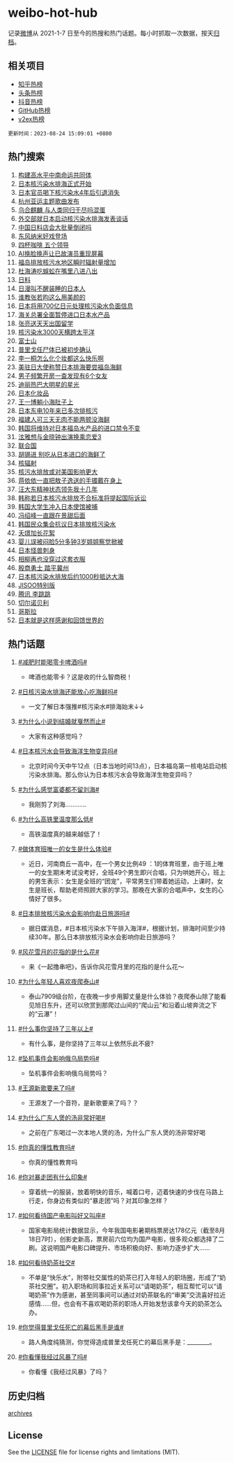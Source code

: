 # weibo-hot-hub

记录[微博](https://www.weibo.com)从 2021-1-7 日至今的热搜和热门话题。每小时抓取一次数据，按天[归档](archives)。

## 相关项目

- [知乎热榜](https://github.com/lonnyzhang423/zhihu-hot-hub)
- [头条热榜](https://github.com/lonnyzhang423/toutiao-hot-hub)
- [抖音热榜](https://github.com/lonnyzhang423/douyin-hot-hub)
- [GitHub热榜](https://github.com/lonnyzhang423/github-hot-hub)
- [v2ex热榜](https://github.com/lonnyzhang423/v2ex-hot-hub)


`更新时间：2023-08-24 15:09:01 +0800`

## 热门搜索

1. [构建高水平中南命运共同体](https://m.weibo.cn/search?containerid=100103type%3D1%26t%3D10%26q%3D%23%E6%9E%84%E5%BB%BA%E9%AB%98%E6%B0%B4%E5%B9%B3%E4%B8%AD%E5%8D%97%E5%91%BD%E8%BF%90%E5%85%B1%E5%90%8C%E4%BD%93%23&stream_entry_id=51&isnewpage=1&extparam=seat%3D1%26stream_entry_id%3D51%26filter_type%3Drealtimehot%26c_type%3D51%26dgr%3D0%26pos%3D0%26cate%3D10103%26display_time%3D1692860939%26pre_seqid%3D169286093955901841704&luicode=10000011&lfid=106003type%253D25%2526t%253D3%2526disable_hot%253D1%2526filter_type%253Drealtimehot)
1. [日本核污染水排海正式开始](https://m.weibo.cn/search?containerid=100103type%3D1%26t%3D10%26q%3D%23%E6%97%A5%E6%9C%AC%E6%A0%B8%E6%B1%A1%E6%9F%93%E6%B0%B4%E6%8E%92%E6%B5%B7%E6%AD%A3%E5%BC%8F%E5%BC%80%E5%A7%8B%23&stream_entry_id=31&isnewpage=1&extparam=seat%3D1%26filter_type%3Drealtimehot%26pos%3D0%26lcate%3D5001%26dgr%3D0%26band_rank%3D1%26c_type%3D31%26cate%3D5001%26q%3D%2523%25E6%2597%25A5%25E6%259C%25AC%25E6%25A0%25B8%25E6%25B1%25A1%25E6%259F%2593%25E6%25B0%25B4%25E6%258E%2592%25E6%25B5%25B7%25E6%25AD%25A3%25E5%25BC%258F%25E5%25BC%2580%25E5%25A7%258B%2523%26realpos%3D1%26stream_entry_id%3D31%26flag%3D4%26display_time%3D1692860939%26pre_seqid%3D169286093955901841704&luicode=10000011&lfid=106003type%253D25%2526t%253D3%2526disable_hot%253D1%2526filter_type%253Drealtimehot)
1. [日本官员喝下核污染水4年后引退消失](https://m.weibo.cn/search?containerid=100103type%3D1%26t%3D10%26q%3D%23%E6%97%A5%E6%9C%AC%E5%AE%98%E5%91%98%E5%96%9D%E4%B8%8B%E6%A0%B8%E6%B1%A1%E6%9F%93%E6%B0%B44%E5%B9%B4%E5%90%8E%E5%BC%95%E9%80%80%E6%B6%88%E5%A4%B1%23&stream_entry_id=31&isnewpage=1&extparam=seat%3D1%26filter_type%3Drealtimehot%26pos%3D1%26lcate%3D5001%26dgr%3D0%26band_rank%3D2%26c_type%3D31%26cate%3D5001%26q%3D%2523%25E6%2597%25A5%25E6%259C%25AC%25E5%25AE%2598%25E5%2591%2598%25E5%2596%259D%25E4%25B8%258B%25E6%25A0%25B8%25E6%25B1%25A1%25E6%259F%2593%25E6%25B0%25B44%25E5%25B9%25B4%25E5%2590%258E%25E5%25BC%2595%25E9%2580%2580%25E6%25B6%2588%25E5%25A4%25B1%2523%26realpos%3D2%26stream_entry_id%3D31%26flag%3D4%26display_time%3D1692860939%26pre_seqid%3D169286093955901841704&luicode=10000011&lfid=106003type%253D25%2526t%253D3%2526disable_hot%253D1%2526filter_type%253Drealtimehot)
1. [杭州亚运主题歌曲发布](https://m.weibo.cn/search?containerid=100103type%3D1%26t%3D10%26q%3D%23%E6%9D%AD%E5%B7%9E%E4%BA%9A%E8%BF%90%E4%B8%BB%E9%A2%98%E6%AD%8C%E6%9B%B2%E5%8F%91%E5%B8%83%23&stream_entry_id=31&isnewpage=1&extparam=seat%3D1%26filter_type%3Drealtimehot%26pos%3D2%26lcate%3D5001%26dgr%3D0%26band_rank%3D3%26c_type%3D31%26cate%3D5001%26q%3D%2523%25E6%259D%25AD%25E5%25B7%259E%25E4%25BA%259A%25E8%25BF%2590%25E4%25B8%25BB%25E9%25A2%2598%25E6%25AD%258C%25E6%259B%25B2%25E5%258F%2591%25E5%25B8%2583%2523%26realpos%3D3%26stream_entry_id%3D31%26flag%3D1%26display_time%3D1692860939%26pre_seqid%3D169286093955901841704&luicode=10000011&lfid=106003type%253D25%2526t%253D3%2526disable_hot%253D1%2526filter_type%253Drealtimehot)
1. [乌合麒麟 与人类同归于尽吗混蛋](https://m.weibo.cn/search?containerid=100103type%3D1%26t%3D10%26q%3D%E4%B9%8C%E5%90%88%E9%BA%92%E9%BA%9F+%E4%B8%8E%E4%BA%BA%E7%B1%BB%E5%90%8C%E5%BD%92%E4%BA%8E%E5%B0%BD%E5%90%97%E6%B7%B7%E8%9B%8B&stream_entry_id=31&isnewpage=1&extparam=seat%3D1%26filter_type%3Drealtimehot%26pos%3D3%26lcate%3D5001%26dgr%3D0%26band_rank%3D4%26c_type%3D31%26cate%3D5001%26q%3D%25E4%25B9%258C%25E5%2590%2588%25E9%25BA%2592%25E9%25BA%259F%2520%25E4%25B8%258E%25E4%25BA%25BA%25E7%25B1%25BB%25E5%2590%258C%25E5%25BD%2592%25E4%25BA%258E%25E5%25B0%25BD%25E5%2590%2597%25E6%25B7%25B7%25E8%259B%258B%26realpos%3D4%26stream_entry_id%3D31%26flag%3D1%26display_time%3D1692860939%26pre_seqid%3D169286093955901841704&luicode=10000011&lfid=106003type%253D25%2526t%253D3%2526disable_hot%253D1%2526filter_type%253Drealtimehot)
1. [外交部就日本启动核污染水排海发表谈话](https://m.weibo.cn/search?containerid=100103type%3D1%26t%3D10%26q%3D%23%E5%A4%96%E4%BA%A4%E9%83%A8%E5%B0%B1%E6%97%A5%E6%9C%AC%E5%90%AF%E5%8A%A8%E6%A0%B8%E6%B1%A1%E6%9F%93%E6%B0%B4%E6%8E%92%E6%B5%B7%E5%8F%91%E8%A1%A8%E8%B0%88%E8%AF%9D%23&stream_entry_id=31&isnewpage=1&extparam=seat%3D1%26filter_type%3Drealtimehot%26pos%3D4%26lcate%3D5001%26dgr%3D0%26band_rank%3D5%26c_type%3D31%26cate%3D5001%26q%3D%2523%25E5%25A4%2596%25E4%25BA%25A4%25E9%2583%25A8%25E5%25B0%25B1%25E6%2597%25A5%25E6%259C%25AC%25E5%2590%25AF%25E5%258A%25A8%25E6%25A0%25B8%25E6%25B1%25A1%25E6%259F%2593%25E6%25B0%25B4%25E6%258E%2592%25E6%25B5%25B7%25E5%258F%2591%25E8%25A1%25A8%25E8%25B0%2588%25E8%25AF%259D%2523%26realpos%3D5%26stream_entry_id%3D31%26flag%3D2%26display_time%3D1692860939%26pre_seqid%3D169286093955901841704&luicode=10000011&lfid=106003type%253D25%2526t%253D3%2526disable_hot%253D1%2526filter_type%253Drealtimehot)
1. [中国日料店会大批量倒闭吗](https://m.weibo.cn/search?containerid=100103type%3D1%26t%3D10%26q%3D%23%E4%B8%AD%E5%9B%BD%E6%97%A5%E6%96%99%E5%BA%97%E4%BC%9A%E5%A4%A7%E6%89%B9%E9%87%8F%E5%80%92%E9%97%AD%E5%90%97%23&stream_entry_id=31&isnewpage=1&extparam=seat%3D1%26filter_type%3Drealtimehot%26pos%3D5%26lcate%3D5001%26dgr%3D0%26band_rank%3D6%26c_type%3D31%26cate%3D5001%26q%3D%2523%25E4%25B8%25AD%25E5%259B%25BD%25E6%2597%25A5%25E6%2596%2599%25E5%25BA%2597%25E4%25BC%259A%25E5%25A4%25A7%25E6%2589%25B9%25E9%2587%258F%25E5%2580%2592%25E9%2597%25AD%25E5%2590%2597%2523%26realpos%3D6%26stream_entry_id%3D31%26flag%3D1%26display_time%3D1692860939%26pre_seqid%3D169286093955901841704&luicode=10000011&lfid=106003type%253D25%2526t%253D3%2526disable_hot%253D1%2526filter_type%253Drealtimehot)
1. [东风纳米好戏登场](https://m.weibo.cn/search?containerid=100103type%3D1%26t%3D10%26q%3D%23%E4%B8%9C%E9%A3%8E%E7%BA%B3%E7%B1%B3%E5%A5%BD%E6%88%8F%E7%99%BB%E5%9C%BA%23&stream_entry_id=31&isnewpage=1&extparam=seat%3D1%26stream_entry_id%3D31%26topic_ad%3D1%26is_ad_pos%3D1%26pos%3D6%26lcate%3D5001%26c_type%3D31%26filter_type%3Drealtimehot%26band_rank%3D7%26q%3D%2523%25E4%25B8%259C%25E9%25A3%258E%25E7%25BA%25B3%25E7%25B1%25B3%25E5%25A5%25BD%25E6%2588%258F%25E7%2599%25BB%25E5%259C%25BA%2523%26dgr%3D0%26adid%3D200248%26cate%3D5001%26display_time%3D1692860939%26pre_seqid%3D169286093955901841704&luicode=10000011&lfid=106003type%253D25%2526t%253D3%2526disable_hot%253D1%2526filter_type%253Drealtimehot)
1. [四杯咖啡 五个领导](https://m.weibo.cn/search?containerid=100103type%3D1%26t%3D10%26q%3D%E5%9B%9B%E6%9D%AF%E5%92%96%E5%95%A1+%E4%BA%94%E4%B8%AA%E9%A2%86%E5%AF%BC&stream_entry_id=31&isnewpage=1&extparam=seat%3D1%26filter_type%3Drealtimehot%26pos%3D7%26lcate%3D5001%26dgr%3D0%26band_rank%3D7%26c_type%3D31%26cate%3D5001%26q%3D%25E5%259B%259B%25E6%259D%25AF%25E5%2592%2596%25E5%2595%25A1%2520%25E4%25BA%2594%25E4%25B8%25AA%25E9%25A2%2586%25E5%25AF%25BC%26realpos%3D7%26stream_entry_id%3D31%26flag%3D1%26display_time%3D1692860939%26pre_seqid%3D169286093955901841704&luicode=10000011&lfid=106003type%253D25%2526t%253D3%2526disable_hot%253D1%2526filter_type%253Drealtimehot)
1. [AI换脸换声让已故演员重现屏幕](https://m.weibo.cn/search?containerid=100103type%3D1%26t%3D10%26q%3D%23AI%E6%8D%A2%E8%84%B8%E6%8D%A2%E5%A3%B0%E8%AE%A9%E5%B7%B2%E6%95%85%E6%BC%94%E5%91%98%E9%87%8D%E7%8E%B0%E5%B1%8F%E5%B9%95%23&stream_entry_id=31&isnewpage=1&extparam=seat%3D1%26filter_type%3Drealtimehot%26pos%3D8%26lcate%3D5001%26dgr%3D0%26band_rank%3D8%26c_type%3D31%26cate%3D5001%26q%3D%2523AI%25E6%258D%25A2%25E8%2584%25B8%25E6%258D%25A2%25E5%25A3%25B0%25E8%25AE%25A9%25E5%25B7%25B2%25E6%2595%2585%25E6%25BC%2594%25E5%2591%2598%25E9%2587%258D%25E7%258E%25B0%25E5%25B1%258F%25E5%25B9%2595%2523%26realpos%3D8%26stream_entry_id%3D31%26flag%3D32768%26display_time%3D1692860939%26pre_seqid%3D169286093955901841704&luicode=10000011&lfid=106003type%253D25%2526t%253D3%2526disable_hot%253D1%2526filter_type%253Drealtimehot)
1. [福岛排放核污水地区瞬时辐射量增加](https://m.weibo.cn/search?containerid=100103type%3D1%26t%3D10%26q%3D%23%E7%A6%8F%E5%B2%9B%E6%8E%92%E6%94%BE%E6%A0%B8%E6%B1%A1%E6%B0%B4%E5%9C%B0%E5%8C%BA%E7%9E%AC%E6%97%B6%E8%BE%90%E5%B0%84%E9%87%8F%E5%A2%9E%E5%8A%A0%23&stream_entry_id=31&isnewpage=1&extparam=seat%3D1%26filter_type%3Drealtimehot%26pos%3D9%26lcate%3D5001%26dgr%3D0%26band_rank%3D9%26c_type%3D31%26cate%3D5001%26q%3D%2523%25E7%25A6%258F%25E5%25B2%259B%25E6%258E%2592%25E6%2594%25BE%25E6%25A0%25B8%25E6%25B1%25A1%25E6%25B0%25B4%25E5%259C%25B0%25E5%258C%25BA%25E7%259E%25AC%25E6%2597%25B6%25E8%25BE%2590%25E5%25B0%2584%25E9%2587%258F%25E5%25A2%259E%25E5%258A%25A0%2523%26realpos%3D9%26stream_entry_id%3D31%26flag%3D1%26display_time%3D1692860939%26pre_seqid%3D169286093955901841704&luicode=10000011&lfid=106003type%253D25%2526t%253D3%2526disable_hot%253D1%2526filter_type%253Drealtimehot)
1. [杜海涛吃蜈蚣在嘴里八进八出](https://m.weibo.cn/search?containerid=100103type%3D1%26t%3D10%26q%3D%23%E6%9D%9C%E6%B5%B7%E6%B6%9B%E5%90%83%E8%9C%88%E8%9A%A3%E5%9C%A8%E5%98%B4%E9%87%8C%E5%85%AB%E8%BF%9B%E5%85%AB%E5%87%BA%23&stream_entry_id=31&isnewpage=1&extparam=seat%3D1%26filter_type%3Drealtimehot%26pos%3D10%26lcate%3D5001%26dgr%3D0%26band_rank%3D10%26c_type%3D31%26cate%3D5001%26q%3D%2523%25E6%259D%259C%25E6%25B5%25B7%25E6%25B6%259B%25E5%2590%2583%25E8%259C%2588%25E8%259A%25A3%25E5%259C%25A8%25E5%2598%25B4%25E9%2587%258C%25E5%2585%25AB%25E8%25BF%259B%25E5%2585%25AB%25E5%2587%25BA%2523%26realpos%3D10%26stream_entry_id%3D31%26flag%3D2%26display_time%3D1692860939%26pre_seqid%3D169286093955901841704&luicode=10000011&lfid=106003type%253D25%2526t%253D3%2526disable_hot%253D1%2526filter_type%253Drealtimehot)
1. [日料](https://m.weibo.cn/search?containerid=100103type%3D1%26t%3D10%26q%3D%E6%97%A5%E6%96%99&stream_entry_id=31&isnewpage=1&extparam=seat%3D1%26filter_type%3Drealtimehot%26pos%3D11%26lcate%3D5001%26dgr%3D0%26band_rank%3D11%26c_type%3D31%26cate%3D5001%26q%3D%25E6%2597%25A5%25E6%2596%2599%26realpos%3D11%26stream_entry_id%3D31%26flag%3D1%26display_time%3D1692860939%26pre_seqid%3D169286093955901841704&luicode=10000011&lfid=106003type%253D25%2526t%253D3%2526disable_hot%253D1%2526filter_type%253Drealtimehot)
1. [日漫叫不醒装睡的日本人](https://m.weibo.cn/search?containerid=100103type%3D1%26t%3D10%26q%3D%23%E6%97%A5%E6%BC%AB%E5%8F%AB%E4%B8%8D%E9%86%92%E8%A3%85%E7%9D%A1%E7%9A%84%E6%97%A5%E6%9C%AC%E4%BA%BA%23&stream_entry_id=31&isnewpage=1&extparam=seat%3D1%26filter_type%3Drealtimehot%26pos%3D12%26lcate%3D5001%26dgr%3D0%26band_rank%3D12%26c_type%3D31%26cate%3D5001%26q%3D%2523%25E6%2597%25A5%25E6%25BC%25AB%25E5%258F%25AB%25E4%25B8%258D%25E9%2586%2592%25E8%25A3%2585%25E7%259D%25A1%25E7%259A%2584%25E6%2597%25A5%25E6%259C%25AC%25E4%25BA%25BA%2523%26realpos%3D12%26stream_entry_id%3D31%26flag%3D1%26display_time%3D1692860939%26pre_seqid%3D169286093955901841704&luicode=10000011&lfid=106003type%253D25%2526t%253D3%2526disable_hot%253D1%2526filter_type%253Drealtimehot)
1. [谁教张若昀这么用美颜的](https://m.weibo.cn/search?containerid=100103type%3D1%26t%3D10%26q%3D%23%E8%B0%81%E6%95%99%E5%BC%A0%E8%8B%A5%E6%98%80%E8%BF%99%E4%B9%88%E7%94%A8%E7%BE%8E%E9%A2%9C%E7%9A%84%23&stream_entry_id=31&isnewpage=1&extparam=seat%3D1%26filter_type%3Drealtimehot%26pos%3D13%26lcate%3D5001%26dgr%3D0%26band_rank%3D13%26c_type%3D31%26cate%3D5001%26q%3D%2523%25E8%25B0%2581%25E6%2595%2599%25E5%25BC%25A0%25E8%258B%25A5%25E6%2598%2580%25E8%25BF%2599%25E4%25B9%2588%25E7%2594%25A8%25E7%25BE%258E%25E9%25A2%259C%25E7%259A%2584%2523%26realpos%3D13%26stream_entry_id%3D31%26flag%3D1%26display_time%3D1692860939%26pre_seqid%3D169286093955901841704&luicode=10000011&lfid=106003type%253D25%2526t%253D3%2526disable_hot%253D1%2526filter_type%253Drealtimehot)
1. [日本将用700亿日元处理核污染水负面信息](https://m.weibo.cn/search?containerid=100103type%3D1%26t%3D10%26q%3D%23%E6%97%A5%E6%9C%AC%E5%B0%86%E7%94%A8700%E4%BA%BF%E6%97%A5%E5%85%83%E5%A4%84%E7%90%86%E6%A0%B8%E6%B1%A1%E6%9F%93%E6%B0%B4%E8%B4%9F%E9%9D%A2%E4%BF%A1%E6%81%AF%23&stream_entry_id=31&isnewpage=1&extparam=seat%3D1%26filter_type%3Drealtimehot%26pos%3D14%26lcate%3D5001%26dgr%3D0%26band_rank%3D14%26c_type%3D31%26cate%3D5001%26q%3D%2523%25E6%2597%25A5%25E6%259C%25AC%25E5%25B0%2586%25E7%2594%25A8700%25E4%25BA%25BF%25E6%2597%25A5%25E5%2585%2583%25E5%25A4%2584%25E7%2590%2586%25E6%25A0%25B8%25E6%25B1%25A1%25E6%259F%2593%25E6%25B0%25B4%25E8%25B4%259F%25E9%259D%25A2%25E4%25BF%25A1%25E6%2581%25AF%2523%26realpos%3D14%26stream_entry_id%3D31%26flag%3D1%26display_time%3D1692860939%26pre_seqid%3D169286093955901841704&luicode=10000011&lfid=106003type%253D25%2526t%253D3%2526disable_hot%253D1%2526filter_type%253Drealtimehot)
1. [海关总署全面暂停进口日本水产品](https://m.weibo.cn/search?containerid=100103type%3D1%26t%3D10%26q%3D%23%E6%B5%B7%E5%85%B3%E6%80%BB%E7%BD%B2%E5%85%A8%E9%9D%A2%E6%9A%82%E5%81%9C%E8%BF%9B%E5%8F%A3%E6%97%A5%E6%9C%AC%E6%B0%B4%E4%BA%A7%E5%93%81%23&stream_entry_id=31&isnewpage=1&extparam=seat%3D1%26filter_type%3Drealtimehot%26pos%3D15%26lcate%3D5001%26dgr%3D0%26band_rank%3D15%26c_type%3D31%26cate%3D5001%26q%3D%2523%25E6%25B5%25B7%25E5%2585%25B3%25E6%2580%25BB%25E7%25BD%25B2%25E5%2585%25A8%25E9%259D%25A2%25E6%259A%2582%25E5%2581%259C%25E8%25BF%259B%25E5%258F%25A3%25E6%2597%25A5%25E6%259C%25AC%25E6%25B0%25B4%25E4%25BA%25A7%25E5%2593%2581%2523%26realpos%3D15%26stream_entry_id%3D31%26flag%3D1%26display_time%3D1692860939%26pre_seqid%3D169286093955901841704&luicode=10000011&lfid=106003type%253D25%2526t%253D3%2526disable_hot%253D1%2526filter_type%253Drealtimehot)
1. [张亮送天天出国留学](https://m.weibo.cn/search?containerid=100103type%3D1%26t%3D10%26q%3D%23%E5%BC%A0%E4%BA%AE%E9%80%81%E5%A4%A9%E5%A4%A9%E5%87%BA%E5%9B%BD%E7%95%99%E5%AD%A6%23&stream_entry_id=31&isnewpage=1&extparam=seat%3D1%26filter_type%3Drealtimehot%26pos%3D16%26lcate%3D5001%26dgr%3D0%26band_rank%3D16%26c_type%3D31%26cate%3D5001%26q%3D%2523%25E5%25BC%25A0%25E4%25BA%25AE%25E9%2580%2581%25E5%25A4%25A9%25E5%25A4%25A9%25E5%2587%25BA%25E5%259B%25BD%25E7%2595%2599%25E5%25AD%25A6%2523%26realpos%3D16%26stream_entry_id%3D31%26flag%3D0%26display_time%3D1692860939%26pre_seqid%3D169286093955901841704&luicode=10000011&lfid=106003type%253D25%2526t%253D3%2526disable_hot%253D1%2526filter_type%253Drealtimehot)
1. [核污染水3000天横跨太平洋](https://m.weibo.cn/search?containerid=100103type%3D1%26t%3D10%26q%3D%23%E6%A0%B8%E6%B1%A1%E6%9F%93%E6%B0%B43000%E5%A4%A9%E6%A8%AA%E8%B7%A8%E5%A4%AA%E5%B9%B3%E6%B4%8B%23&stream_entry_id=31&isnewpage=1&extparam=seat%3D1%26filter_type%3Drealtimehot%26pos%3D17%26lcate%3D5001%26dgr%3D0%26band_rank%3D17%26c_type%3D31%26cate%3D5001%26q%3D%2523%25E6%25A0%25B8%25E6%25B1%25A1%25E6%259F%2593%25E6%25B0%25B43000%25E5%25A4%25A9%25E6%25A8%25AA%25E8%25B7%25A8%25E5%25A4%25AA%25E5%25B9%25B3%25E6%25B4%258B%2523%26realpos%3D17%26stream_entry_id%3D31%26flag%3D1%26display_time%3D1692860939%26pre_seqid%3D169286093955901841704&luicode=10000011&lfid=106003type%253D25%2526t%253D3%2526disable_hot%253D1%2526filter_type%253Drealtimehot)
1. [富士山](https://m.weibo.cn/search?containerid=100103type%3D1%26t%3D10%26q%3D%E5%AF%8C%E5%A3%AB%E5%B1%B1&stream_entry_id=31&isnewpage=1&extparam=seat%3D1%26filter_type%3Drealtimehot%26pos%3D18%26lcate%3D5001%26dgr%3D0%26band_rank%3D18%26c_type%3D31%26cate%3D5001%26q%3D%25E5%25AF%258C%25E5%25A3%25AB%25E5%25B1%25B1%26realpos%3D18%26stream_entry_id%3D31%26flag%3D2%26display_time%3D1692860939%26pre_seqid%3D169286093955901841704&luicode=10000011&lfid=106003type%253D25%2526t%253D3%2526disable_hot%253D1%2526filter_type%253Drealtimehot)
1. [普里戈任尸体已被初步确认](https://m.weibo.cn/search?containerid=100103type%3D1%26t%3D10%26q%3D%23%E6%99%AE%E9%87%8C%E6%88%88%E4%BB%BB%E5%B0%B8%E4%BD%93%E5%B7%B2%E8%A2%AB%E5%88%9D%E6%AD%A5%E7%A1%AE%E8%AE%A4%23&stream_entry_id=31&isnewpage=1&extparam=seat%3D1%26filter_type%3Drealtimehot%26pos%3D19%26lcate%3D5001%26dgr%3D0%26band_rank%3D19%26c_type%3D31%26cate%3D5001%26q%3D%2523%25E6%2599%25AE%25E9%2587%258C%25E6%2588%2588%25E4%25BB%25BB%25E5%25B0%25B8%25E4%25BD%2593%25E5%25B7%25B2%25E8%25A2%25AB%25E5%2588%259D%25E6%25AD%25A5%25E7%25A1%25AE%25E8%25AE%25A4%2523%26realpos%3D19%26stream_entry_id%3D31%26flag%3D0%26display_time%3D1692860939%26pre_seqid%3D169286093955901841704&luicode=10000011&lfid=106003type%253D25%2526t%253D3%2526disable_hot%253D1%2526filter_type%253Drealtimehot)
1. [李一桐怎么化个妆都这么快乐啊](https://m.weibo.cn/search?containerid=100103type%3D1%26t%3D10%26q%3D%23%E6%9D%8E%E4%B8%80%E6%A1%90%E6%80%8E%E4%B9%88%E5%8C%96%E4%B8%AA%E5%A6%86%E9%83%BD%E8%BF%99%E4%B9%88%E5%BF%AB%E4%B9%90%E5%95%8A%23&stream_entry_id=31&isnewpage=1&extparam=seat%3D1%26filter_type%3Drealtimehot%26pos%3D20%26lcate%3D5001%26dgr%3D0%26band_rank%3D20%26c_type%3D31%26cate%3D5001%26q%3D%2523%25E6%259D%258E%25E4%25B8%2580%25E6%25A1%2590%25E6%2580%258E%25E4%25B9%2588%25E5%258C%2596%25E4%25B8%25AA%25E5%25A6%2586%25E9%2583%25BD%25E8%25BF%2599%25E4%25B9%2588%25E5%25BF%25AB%25E4%25B9%2590%25E5%2595%258A%2523%26realpos%3D20%26stream_entry_id%3D31%26flag%3D1%26display_time%3D1692860939%26pre_seqid%3D169286093955901841704&luicode=10000011&lfid=106003type%253D25%2526t%253D3%2526disable_hot%253D1%2526filter_type%253Drealtimehot)
1. [美驻日大使称赞日本排海要尝福岛海鲜](https://m.weibo.cn/search?containerid=100103type%3D1%26t%3D10%26q%3D%23%E7%BE%8E%E9%A9%BB%E6%97%A5%E5%A4%A7%E4%BD%BF%E7%A7%B0%E8%B5%9E%E6%97%A5%E6%9C%AC%E6%8E%92%E6%B5%B7%E8%A6%81%E5%B0%9D%E7%A6%8F%E5%B2%9B%E6%B5%B7%E9%B2%9C%23&stream_entry_id=31&isnewpage=1&extparam=seat%3D1%26filter_type%3Drealtimehot%26pos%3D21%26lcate%3D5001%26dgr%3D0%26band_rank%3D21%26c_type%3D31%26cate%3D5001%26q%3D%2523%25E7%25BE%258E%25E9%25A9%25BB%25E6%2597%25A5%25E5%25A4%25A7%25E4%25BD%25BF%25E7%25A7%25B0%25E8%25B5%259E%25E6%2597%25A5%25E6%259C%25AC%25E6%258E%2592%25E6%25B5%25B7%25E8%25A6%2581%25E5%25B0%259D%25E7%25A6%258F%25E5%25B2%259B%25E6%25B5%25B7%25E9%25B2%259C%2523%26realpos%3D21%26stream_entry_id%3D31%26flag%3D2%26display_time%3D1692860939%26pre_seqid%3D169286093955901841704&luicode=10000011&lfid=106003type%253D25%2526t%253D3%2526disable_hot%253D1%2526filter_type%253Drealtimehot)
1. [男子频繁开房一查发现有6个女友](https://m.weibo.cn/search?containerid=100103type%3D1%26t%3D10%26q%3D%23%E7%94%B7%E5%AD%90%E9%A2%91%E7%B9%81%E5%BC%80%E6%88%BF%E4%B8%80%E6%9F%A5%E5%8F%91%E7%8E%B0%E6%9C%896%E4%B8%AA%E5%A5%B3%E5%8F%8B%23&stream_entry_id=31&isnewpage=1&extparam=seat%3D1%26filter_type%3Drealtimehot%26pos%3D22%26lcate%3D5001%26dgr%3D0%26band_rank%3D22%26c_type%3D31%26cate%3D5001%26q%3D%2523%25E7%2594%25B7%25E5%25AD%2590%25E9%25A2%2591%25E7%25B9%2581%25E5%25BC%2580%25E6%2588%25BF%25E4%25B8%2580%25E6%259F%25A5%25E5%258F%2591%25E7%258E%25B0%25E6%259C%25896%25E4%25B8%25AA%25E5%25A5%25B3%25E5%258F%258B%2523%26realpos%3D22%26stream_entry_id%3D31%26flag%3D0%26display_time%3D1692860939%26pre_seqid%3D169286093955901841704&luicode=10000011&lfid=106003type%253D25%2526t%253D3%2526disable_hot%253D1%2526filter_type%253Drealtimehot)
1. [迪丽热巴大明星的星光](https://m.weibo.cn/search?containerid=100103type%3D1%26t%3D10%26q%3D%23%E8%BF%AA%E4%B8%BD%E7%83%AD%E5%B7%B4%E5%A4%A7%E6%98%8E%E6%98%9F%E7%9A%84%E6%98%9F%E5%85%89%23&stream_entry_id=31&isnewpage=1&extparam=seat%3D1%26filter_type%3Drealtimehot%26pos%3D23%26lcate%3D5001%26dgr%3D0%26band_rank%3D23%26c_type%3D31%26cate%3D5001%26q%3D%2523%25E8%25BF%25AA%25E4%25B8%25BD%25E7%2583%25AD%25E5%25B7%25B4%25E5%25A4%25A7%25E6%2598%258E%25E6%2598%259F%25E7%259A%2584%25E6%2598%259F%25E5%2585%2589%2523%26realpos%3D23%26stream_entry_id%3D31%26flag%3D1%26display_time%3D1692860939%26pre_seqid%3D169286093955901841704&luicode=10000011&lfid=106003type%253D25%2526t%253D3%2526disable_hot%253D1%2526filter_type%253Drealtimehot)
1. [日本化妆品](https://m.weibo.cn/search?containerid=100103type%3D1%26t%3D10%26q%3D%E6%97%A5%E6%9C%AC%E5%8C%96%E5%A6%86%E5%93%81&stream_entry_id=31&isnewpage=1&extparam=seat%3D1%26filter_type%3Drealtimehot%26pos%3D24%26lcate%3D5001%26dgr%3D0%26band_rank%3D24%26c_type%3D31%26cate%3D5001%26q%3D%25E6%2597%25A5%25E6%259C%25AC%25E5%258C%2596%25E5%25A6%2586%25E5%2593%2581%26realpos%3D24%26stream_entry_id%3D31%26flag%3D1%26display_time%3D1692860939%26pre_seqid%3D169286093955901841704&luicode=10000011&lfid=106003type%253D25%2526t%253D3%2526disable_hot%253D1%2526filter_type%253Drealtimehot)
1. [王一博躺小海肚子上](https://m.weibo.cn/search?containerid=100103type%3D1%26t%3D10%26q%3D%23%E7%8E%8B%E4%B8%80%E5%8D%9A%E8%BA%BA%E5%B0%8F%E6%B5%B7%E8%82%9A%E5%AD%90%E4%B8%8A%23&stream_entry_id=31&isnewpage=1&extparam=seat%3D1%26filter_type%3Drealtimehot%26pos%3D25%26lcate%3D5001%26dgr%3D0%26band_rank%3D25%26c_type%3D31%26cate%3D5001%26q%3D%2523%25E7%258E%258B%25E4%25B8%2580%25E5%258D%259A%25E8%25BA%25BA%25E5%25B0%258F%25E6%25B5%25B7%25E8%2582%259A%25E5%25AD%2590%25E4%25B8%258A%2523%26realpos%3D25%26stream_entry_id%3D31%26flag%3D1%26display_time%3D1692860939%26pre_seqid%3D169286093955901841704&luicode=10000011&lfid=106003type%253D25%2526t%253D3%2526disable_hot%253D1%2526filter_type%253Drealtimehot)
1. [日本东电10年来已多次排核污](https://m.weibo.cn/search?containerid=100103type%3D1%26t%3D10%26q%3D%23%E6%97%A5%E6%9C%AC%E4%B8%9C%E7%94%B510%E5%B9%B4%E6%9D%A5%E5%B7%B2%E5%A4%9A%E6%AC%A1%E6%8E%92%E6%A0%B8%E6%B1%A1%23&stream_entry_id=31&isnewpage=1&extparam=seat%3D1%26filter_type%3Drealtimehot%26pos%3D26%26lcate%3D5001%26dgr%3D0%26band_rank%3D26%26c_type%3D31%26cate%3D5001%26q%3D%2523%25E6%2597%25A5%25E6%259C%25AC%25E4%25B8%259C%25E7%2594%25B510%25E5%25B9%25B4%25E6%259D%25A5%25E5%25B7%25B2%25E5%25A4%259A%25E6%25AC%25A1%25E6%258E%2592%25E6%25A0%25B8%25E6%25B1%25A1%2523%26realpos%3D26%26stream_entry_id%3D31%26flag%3D0%26display_time%3D1692860939%26pre_seqid%3D169286093955901841704&luicode=10000011&lfid=106003type%253D25%2526t%253D3%2526disable_hot%253D1%2526filter_type%253Drealtimehot)
1. [福建人可三天无肉不能两顿没海鲜](https://m.weibo.cn/search?containerid=100103type%3D1%26t%3D10%26q%3D%23%E7%A6%8F%E5%BB%BA%E4%BA%BA%E5%8F%AF%E4%B8%89%E5%A4%A9%E6%97%A0%E8%82%89%E4%B8%8D%E8%83%BD%E4%B8%A4%E9%A1%BF%E6%B2%A1%E6%B5%B7%E9%B2%9C%23&stream_entry_id=31&isnewpage=1&extparam=seat%3D1%26filter_type%3Drealtimehot%26pos%3D27%26lcate%3D5001%26dgr%3D0%26band_rank%3D27%26c_type%3D31%26cate%3D5001%26q%3D%2523%25E7%25A6%258F%25E5%25BB%25BA%25E4%25BA%25BA%25E5%258F%25AF%25E4%25B8%2589%25E5%25A4%25A9%25E6%2597%25A0%25E8%2582%2589%25E4%25B8%258D%25E8%2583%25BD%25E4%25B8%25A4%25E9%25A1%25BF%25E6%25B2%25A1%25E6%25B5%25B7%25E9%25B2%259C%2523%26realpos%3D27%26stream_entry_id%3D31%26flag%3D1%26display_time%3D1692860939%26pre_seqid%3D169286093955901841704&luicode=10000011&lfid=106003type%253D25%2526t%253D3%2526disable_hot%253D1%2526filter_type%253Drealtimehot)
1. [韩国将维持对日本福岛水产品的进口禁令不变](https://m.weibo.cn/search?containerid=100103type%3D1%26t%3D10%26q%3D%23%E9%9F%A9%E5%9B%BD%E5%B0%86%E7%BB%B4%E6%8C%81%E5%AF%B9%E6%97%A5%E6%9C%AC%E7%A6%8F%E5%B2%9B%E6%B0%B4%E4%BA%A7%E5%93%81%E7%9A%84%E8%BF%9B%E5%8F%A3%E7%A6%81%E4%BB%A4%E4%B8%8D%E5%8F%98%23&stream_entry_id=31&isnewpage=1&extparam=seat%3D1%26filter_type%3Drealtimehot%26pos%3D28%26lcate%3D5001%26dgr%3D0%26band_rank%3D28%26c_type%3D31%26cate%3D5001%26q%3D%2523%25E9%259F%25A9%25E5%259B%25BD%25E5%25B0%2586%25E7%25BB%25B4%25E6%258C%2581%25E5%25AF%25B9%25E6%2597%25A5%25E6%259C%25AC%25E7%25A6%258F%25E5%25B2%259B%25E6%25B0%25B4%25E4%25BA%25A7%25E5%2593%2581%25E7%259A%2584%25E8%25BF%259B%25E5%258F%25A3%25E7%25A6%2581%25E4%25BB%25A4%25E4%25B8%258D%25E5%258F%2598%2523%26realpos%3D28%26stream_entry_id%3D31%26flag%3D1%26display_time%3D1692860939%26pre_seqid%3D169286093955901841704&luicode=10000011&lfid=106003type%253D25%2526t%253D3%2526disable_hot%253D1%2526filter_type%253Drealtimehot)
1. [泫雅想与金晓钟出演换乘恋爱3](https://m.weibo.cn/search?containerid=100103type%3D1%26t%3D10%26q%3D%23%E6%B3%AB%E9%9B%85%E6%83%B3%E4%B8%8E%E9%87%91%E6%99%93%E9%92%9F%E5%87%BA%E6%BC%94%E6%8D%A2%E4%B9%98%E6%81%8B%E7%88%B13%23&stream_entry_id=31&isnewpage=1&extparam=seat%3D1%26filter_type%3Drealtimehot%26pos%3D29%26lcate%3D5001%26dgr%3D0%26band_rank%3D29%26c_type%3D31%26cate%3D5001%26q%3D%2523%25E6%25B3%25AB%25E9%259B%2585%25E6%2583%25B3%25E4%25B8%258E%25E9%2587%2591%25E6%2599%2593%25E9%2592%259F%25E5%2587%25BA%25E6%25BC%2594%25E6%258D%25A2%25E4%25B9%2598%25E6%2581%258B%25E7%2588%25B13%2523%26realpos%3D29%26stream_entry_id%3D31%26flag%3D0%26display_time%3D1692860939%26pre_seqid%3D169286093955901841704&luicode=10000011&lfid=106003type%253D25%2526t%253D3%2526disable_hot%253D1%2526filter_type%253Drealtimehot)
1. [联合国](https://m.weibo.cn/search?containerid=100103type%3D1%26t%3D10%26q%3D%23%E8%81%94%E5%90%88%E5%9B%BD%23&stream_entry_id=31&isnewpage=1&extparam=seat%3D1%26filter_type%3Drealtimehot%26pos%3D30%26lcate%3D5001%26dgr%3D0%26band_rank%3D30%26c_type%3D31%26cate%3D5001%26q%3D%2523%25E8%2581%2594%25E5%2590%2588%25E5%259B%25BD%2523%26realpos%3D30%26stream_entry_id%3D31%26flag%3D1%26display_time%3D1692860939%26pre_seqid%3D169286093955901841704&luicode=10000011&lfid=106003type%253D25%2526t%253D3%2526disable_hot%253D1%2526filter_type%253Drealtimehot)
1. [胡锡进 别吃从日本进口的海鲜了](https://m.weibo.cn/search?containerid=100103type%3D1%26t%3D10%26q%3D%E8%83%A1%E9%94%A1%E8%BF%9B+%E5%88%AB%E5%90%83%E4%BB%8E%E6%97%A5%E6%9C%AC%E8%BF%9B%E5%8F%A3%E7%9A%84%E6%B5%B7%E9%B2%9C%E4%BA%86&stream_entry_id=31&isnewpage=1&extparam=seat%3D1%26filter_type%3Drealtimehot%26pos%3D31%26lcate%3D5001%26dgr%3D0%26band_rank%3D31%26c_type%3D31%26cate%3D5001%26q%3D%25E8%2583%25A1%25E9%2594%25A1%25E8%25BF%259B%2520%25E5%2588%25AB%25E5%2590%2583%25E4%25BB%258E%25E6%2597%25A5%25E6%259C%25AC%25E8%25BF%259B%25E5%258F%25A3%25E7%259A%2584%25E6%25B5%25B7%25E9%25B2%259C%25E4%25BA%2586%26realpos%3D31%26stream_entry_id%3D31%26flag%3D1%26display_time%3D1692860939%26pre_seqid%3D169286093955901841704&luicode=10000011&lfid=106003type%253D25%2526t%253D3%2526disable_hot%253D1%2526filter_type%253Drealtimehot)
1. [核辐射](https://m.weibo.cn/search?containerid=100103type%3D1%26t%3D10%26q%3D%E6%A0%B8%E8%BE%90%E5%B0%84&stream_entry_id=31&isnewpage=1&extparam=seat%3D1%26filter_type%3Drealtimehot%26pos%3D32%26lcate%3D5001%26dgr%3D0%26band_rank%3D32%26c_type%3D31%26cate%3D5001%26q%3D%25E6%25A0%25B8%25E8%25BE%2590%25E5%25B0%2584%26realpos%3D32%26stream_entry_id%3D31%26flag%3D1%26display_time%3D1692860939%26pre_seqid%3D169286093955901841704&luicode=10000011&lfid=106003type%253D25%2526t%253D3%2526disable_hot%253D1%2526filter_type%253Drealtimehot)
1. [核污水排放或对美国影响更大](https://m.weibo.cn/search?containerid=100103type%3D1%26t%3D10%26q%3D%23%E6%A0%B8%E6%B1%A1%E6%B0%B4%E6%8E%92%E6%94%BE%E6%88%96%E5%AF%B9%E7%BE%8E%E5%9B%BD%E5%BD%B1%E5%93%8D%E6%9B%B4%E5%A4%A7%23&stream_entry_id=31&isnewpage=1&extparam=seat%3D1%26filter_type%3Drealtimehot%26pos%3D33%26lcate%3D5001%26dgr%3D0%26band_rank%3D33%26c_type%3D31%26cate%3D5001%26q%3D%2523%25E6%25A0%25B8%25E6%25B1%25A1%25E6%25B0%25B4%25E6%258E%2592%25E6%2594%25BE%25E6%2588%2596%25E5%25AF%25B9%25E7%25BE%258E%25E5%259B%25BD%25E5%25BD%25B1%25E5%2593%258D%25E6%259B%25B4%25E5%25A4%25A7%2523%26realpos%3D33%26stream_entry_id%3D31%26flag%3D0%26display_time%3D1692860939%26pre_seqid%3D169286093955901841704&luicode=10000011&lfid=106003type%253D25%2526t%253D3%2526disable_hot%253D1%2526filter_type%253Drealtimehot)
1. [蒋依依一直把敖子逸送的手镯戴在身上](https://m.weibo.cn/search?containerid=100103type%3D1%26t%3D10%26q%3D%23%E8%92%8B%E4%BE%9D%E4%BE%9D%E4%B8%80%E7%9B%B4%E6%8A%8A%E6%95%96%E5%AD%90%E9%80%B8%E9%80%81%E7%9A%84%E6%89%8B%E9%95%AF%E6%88%B4%E5%9C%A8%E8%BA%AB%E4%B8%8A%23&stream_entry_id=31&isnewpage=1&extparam=seat%3D1%26filter_type%3Drealtimehot%26pos%3D34%26lcate%3D5001%26dgr%3D0%26band_rank%3D34%26c_type%3D31%26cate%3D5001%26q%3D%2523%25E8%2592%258B%25E4%25BE%259D%25E4%25BE%259D%25E4%25B8%2580%25E7%259B%25B4%25E6%258A%258A%25E6%2595%2596%25E5%25AD%2590%25E9%2580%25B8%25E9%2580%2581%25E7%259A%2584%25E6%2589%258B%25E9%2595%25AF%25E6%2588%25B4%25E5%259C%25A8%25E8%25BA%25AB%25E4%25B8%258A%2523%26realpos%3D34%26stream_entry_id%3D31%26flag%3D1%26display_time%3D1692860939%26pre_seqid%3D169286093955901841704&luicode=10000011&lfid=106003type%253D25%2526t%253D3%2526disable_hot%253D1%2526filter_type%253Drealtimehot)
1. [汪大东精神状态领先我十几年](https://m.weibo.cn/search?containerid=100103type%3D1%26t%3D10%26q%3D%23%E6%B1%AA%E5%A4%A7%E4%B8%9C%E7%B2%BE%E7%A5%9E%E7%8A%B6%E6%80%81%E9%A2%86%E5%85%88%E6%88%91%E5%8D%81%E5%87%A0%E5%B9%B4%23&stream_entry_id=31&isnewpage=1&extparam=seat%3D1%26filter_type%3Drealtimehot%26pos%3D35%26lcate%3D5001%26dgr%3D0%26band_rank%3D35%26c_type%3D31%26cate%3D5001%26q%3D%2523%25E6%25B1%25AA%25E5%25A4%25A7%25E4%25B8%259C%25E7%25B2%25BE%25E7%25A5%259E%25E7%258A%25B6%25E6%2580%2581%25E9%25A2%2586%25E5%2585%2588%25E6%2588%2591%25E5%258D%2581%25E5%2587%25A0%25E5%25B9%25B4%2523%26realpos%3D35%26stream_entry_id%3D31%26flag%3D0%26display_time%3D1692860939%26pre_seqid%3D169286093955901841704&luicode=10000011&lfid=106003type%253D25%2526t%253D3%2526disable_hot%253D1%2526filter_type%253Drealtimehot)
1. [韩称若日本核污水排放不合标准将提起国际诉讼](https://m.weibo.cn/search?containerid=100103type%3D1%26t%3D10%26q%3D%23%E9%9F%A9%E7%A7%B0%E8%8B%A5%E6%97%A5%E6%9C%AC%E6%A0%B8%E6%B1%A1%E6%B0%B4%E6%8E%92%E6%94%BE%E4%B8%8D%E5%90%88%E6%A0%87%E5%87%86%E5%B0%86%E6%8F%90%E8%B5%B7%E5%9B%BD%E9%99%85%E8%AF%89%E8%AE%BC%23&stream_entry_id=31&isnewpage=1&extparam=seat%3D1%26filter_type%3Drealtimehot%26pos%3D36%26lcate%3D5001%26dgr%3D0%26band_rank%3D36%26c_type%3D31%26cate%3D5001%26q%3D%2523%25E9%259F%25A9%25E7%25A7%25B0%25E8%258B%25A5%25E6%2597%25A5%25E6%259C%25AC%25E6%25A0%25B8%25E6%25B1%25A1%25E6%25B0%25B4%25E6%258E%2592%25E6%2594%25BE%25E4%25B8%258D%25E5%2590%2588%25E6%25A0%2587%25E5%2587%2586%25E5%25B0%2586%25E6%258F%2590%25E8%25B5%25B7%25E5%259B%25BD%25E9%2599%2585%25E8%25AF%2589%25E8%25AE%25BC%2523%26realpos%3D36%26stream_entry_id%3D31%26flag%3D0%26display_time%3D1692860939%26pre_seqid%3D169286093955901841704&luicode=10000011&lfid=106003type%253D25%2526t%253D3%2526disable_hot%253D1%2526filter_type%253Drealtimehot)
1. [韩国大学生冲入日本使馆被捕](https://m.weibo.cn/search?containerid=100103type%3D1%26t%3D10%26q%3D%23%E9%9F%A9%E5%9B%BD%E5%A4%A7%E5%AD%A6%E7%94%9F%E5%86%B2%E5%85%A5%E6%97%A5%E6%9C%AC%E4%BD%BF%E9%A6%86%E8%A2%AB%E6%8D%95%23&stream_entry_id=31&isnewpage=1&extparam=seat%3D1%26filter_type%3Drealtimehot%26pos%3D37%26lcate%3D5001%26dgr%3D0%26band_rank%3D37%26c_type%3D31%26cate%3D5001%26q%3D%2523%25E9%259F%25A9%25E5%259B%25BD%25E5%25A4%25A7%25E5%25AD%25A6%25E7%2594%259F%25E5%2586%25B2%25E5%2585%25A5%25E6%2597%25A5%25E6%259C%25AC%25E4%25BD%25BF%25E9%25A6%2586%25E8%25A2%25AB%25E6%258D%2595%2523%26realpos%3D37%26stream_entry_id%3D31%26flag%3D1%26display_time%3D1692860939%26pre_seqid%3D169286093955901841704&luicode=10000011&lfid=106003type%253D25%2526t%253D3%2526disable_hot%253D1%2526filter_type%253Drealtimehot)
1. [冯绍峰一直跟在景甜后面](https://m.weibo.cn/search?containerid=100103type%3D1%26t%3D10%26q%3D%23%E5%86%AF%E7%BB%8D%E5%B3%B0%E4%B8%80%E7%9B%B4%E8%B7%9F%E5%9C%A8%E6%99%AF%E7%94%9C%E5%90%8E%E9%9D%A2%23&stream_entry_id=31&isnewpage=1&extparam=seat%3D1%26filter_type%3Drealtimehot%26pos%3D38%26lcate%3D5001%26dgr%3D0%26band_rank%3D38%26c_type%3D31%26cate%3D5001%26q%3D%2523%25E5%2586%25AF%25E7%25BB%258D%25E5%25B3%25B0%25E4%25B8%2580%25E7%259B%25B4%25E8%25B7%259F%25E5%259C%25A8%25E6%2599%25AF%25E7%2594%259C%25E5%2590%258E%25E9%259D%25A2%2523%26realpos%3D38%26stream_entry_id%3D31%26flag%3D0%26display_time%3D1692860939%26pre_seqid%3D169286093955901841704&luicode=10000011&lfid=106003type%253D25%2526t%253D3%2526disable_hot%253D1%2526filter_type%253Drealtimehot)
1. [韩国民众集会抗议日本排放核污染水](https://m.weibo.cn/search?containerid=100103type%3D1%26t%3D10%26q%3D%23%E9%9F%A9%E5%9B%BD%E6%B0%91%E4%BC%97%E9%9B%86%E4%BC%9A%E6%8A%97%E8%AE%AE%E6%97%A5%E6%9C%AC%E6%8E%92%E6%94%BE%E6%A0%B8%E6%B1%A1%E6%9F%93%E6%B0%B4%23&stream_entry_id=31&isnewpage=1&extparam=seat%3D1%26filter_type%3Drealtimehot%26pos%3D39%26lcate%3D5001%26dgr%3D0%26band_rank%3D39%26c_type%3D31%26cate%3D5001%26q%3D%2523%25E9%259F%25A9%25E5%259B%25BD%25E6%25B0%2591%25E4%25BC%2597%25E9%259B%2586%25E4%25BC%259A%25E6%258A%2597%25E8%25AE%25AE%25E6%2597%25A5%25E6%259C%25AC%25E6%258E%2592%25E6%2594%25BE%25E6%25A0%25B8%25E6%25B1%25A1%25E6%259F%2593%25E6%25B0%25B4%2523%26realpos%3D39%26stream_entry_id%3D31%26flag%3D1%26display_time%3D1692860939%26pre_seqid%3D169286093955901841704&luicode=10000011&lfid=106003type%253D25%2526t%253D3%2526disable_hot%253D1%2526filter_type%253Drealtimehot)
1. [夭璟加长花絮](https://m.weibo.cn/search?containerid=100103type%3D1%26t%3D10%26q%3D%23%E5%A4%AD%E7%92%9F%E5%8A%A0%E9%95%BF%E8%8A%B1%E7%B5%AE%23&stream_entry_id=31&isnewpage=1&extparam=seat%3D1%26filter_type%3Drealtimehot%26pos%3D40%26lcate%3D5001%26dgr%3D0%26band_rank%3D40%26c_type%3D31%26cate%3D5001%26q%3D%2523%25E5%25A4%25AD%25E7%2592%259F%25E5%258A%25A0%25E9%2595%25BF%25E8%258A%25B1%25E7%25B5%25AE%2523%26realpos%3D40%26stream_entry_id%3D31%26flag%3D1%26display_time%3D1692860939%26pre_seqid%3D169286093955901841704&luicode=10000011&lfid=106003type%253D25%2526t%253D3%2526disable_hot%253D1%2526filter_type%253Drealtimehot)
1. [婴儿误被闷脸5分多钟3岁姐姐察觉掀被](https://m.weibo.cn/search?containerid=100103type%3D1%26t%3D10%26q%3D%23%E5%A9%B4%E5%84%BF%E8%AF%AF%E8%A2%AB%E9%97%B7%E8%84%B85%E5%88%86%E5%A4%9A%E9%92%9F3%E5%B2%81%E5%A7%90%E5%A7%90%E5%AF%9F%E8%A7%89%E6%8E%80%E8%A2%AB%23&stream_entry_id=31&isnewpage=1&extparam=seat%3D1%26filter_type%3Drealtimehot%26pos%3D41%26lcate%3D5001%26dgr%3D0%26band_rank%3D41%26c_type%3D31%26cate%3D5001%26q%3D%2523%25E5%25A9%25B4%25E5%2584%25BF%25E8%25AF%25AF%25E8%25A2%25AB%25E9%2597%25B7%25E8%2584%25B85%25E5%2588%2586%25E5%25A4%259A%25E9%2592%259F3%25E5%25B2%2581%25E5%25A7%2590%25E5%25A7%2590%25E5%25AF%259F%25E8%25A7%2589%25E6%258E%2580%25E8%25A2%25AB%2523%26realpos%3D41%26stream_entry_id%3D31%26flag%3D0%26display_time%3D1692860939%26pre_seqid%3D169286093955901841704&luicode=10000011&lfid=106003type%253D25%2526t%253D3%2526disable_hot%253D1%2526filter_type%253Drealtimehot)
1. [日本怪兽刺身](https://m.weibo.cn/search?containerid=100103type%3D1%26t%3D10%26q%3D%23%E6%97%A5%E6%9C%AC%E6%80%AA%E5%85%BD%E5%88%BA%E8%BA%AB%23&stream_entry_id=31&isnewpage=1&extparam=seat%3D1%26filter_type%3Drealtimehot%26pos%3D42%26lcate%3D5001%26dgr%3D0%26band_rank%3D42%26c_type%3D31%26cate%3D5001%26q%3D%2523%25E6%2597%25A5%25E6%259C%25AC%25E6%2580%25AA%25E5%2585%25BD%25E5%2588%25BA%25E8%25BA%25AB%2523%26realpos%3D42%26stream_entry_id%3D31%26flag%3D1%26display_time%3D1692860939%26pre_seqid%3D169286093955901841704&luicode=10000011&lfid=106003type%253D25%2526t%253D3%2526disable_hot%253D1%2526filter_type%253Drealtimehot)
1. [相柳再也没穿过这套衣服](https://m.weibo.cn/search?containerid=100103type%3D1%26t%3D10%26q%3D%23%E7%9B%B8%E6%9F%B3%E5%86%8D%E4%B9%9F%E6%B2%A1%E7%A9%BF%E8%BF%87%E8%BF%99%E5%A5%97%E8%A1%A3%E6%9C%8D%23&stream_entry_id=31&isnewpage=1&extparam=seat%3D1%26filter_type%3Drealtimehot%26pos%3D43%26lcate%3D5001%26dgr%3D0%26band_rank%3D43%26c_type%3D31%26cate%3D5001%26q%3D%2523%25E7%259B%25B8%25E6%259F%25B3%25E5%2586%258D%25E4%25B9%259F%25E6%25B2%25A1%25E7%25A9%25BF%25E8%25BF%2587%25E8%25BF%2599%25E5%25A5%2597%25E8%25A1%25A3%25E6%259C%258D%2523%26realpos%3D43%26stream_entry_id%3D31%26flag%3D1%26display_time%3D1692860939%26pre_seqid%3D169286093955901841704&luicode=10000011&lfid=106003type%253D25%2526t%253D3%2526disable_hot%253D1%2526filter_type%253Drealtimehot)
1. [殷商勇士 踏平冀州](https://m.weibo.cn/search?containerid=100103type%3D1%26t%3D10%26q%3D%E6%AE%B7%E5%95%86%E5%8B%87%E5%A3%AB+%E8%B8%8F%E5%B9%B3%E5%86%80%E5%B7%9E&stream_entry_id=31&isnewpage=1&extparam=seat%3D1%26filter_type%3Drealtimehot%26pos%3D44%26lcate%3D5001%26dgr%3D0%26band_rank%3D44%26c_type%3D31%26cate%3D5001%26q%3D%25E6%25AE%25B7%25E5%2595%2586%25E5%258B%2587%25E5%25A3%25AB%2520%25E8%25B8%258F%25E5%25B9%25B3%25E5%2586%2580%25E5%25B7%259E%26realpos%3D44%26stream_entry_id%3D31%26flag%3D0%26display_time%3D1692860939%26pre_seqid%3D169286093955901841704&luicode=10000011&lfid=106003type%253D25%2526t%253D3%2526disable_hot%253D1%2526filter_type%253Drealtimehot)
1. [日本核污染水排放后约1000秒抵达大海](https://m.weibo.cn/search?containerid=100103type%3D1%26t%3D10%26q%3D%23%E6%97%A5%E6%9C%AC%E6%A0%B8%E6%B1%A1%E6%9F%93%E6%B0%B4%E6%8E%92%E6%94%BE%E5%90%8E%E7%BA%A61000%E7%A7%92%E6%8A%B5%E8%BE%BE%E5%A4%A7%E6%B5%B7%23&stream_entry_id=31&isnewpage=1&extparam=seat%3D1%26filter_type%3Drealtimehot%26pos%3D45%26lcate%3D5001%26dgr%3D0%26band_rank%3D45%26c_type%3D31%26cate%3D5001%26q%3D%2523%25E6%2597%25A5%25E6%259C%25AC%25E6%25A0%25B8%25E6%25B1%25A1%25E6%259F%2593%25E6%25B0%25B4%25E6%258E%2592%25E6%2594%25BE%25E5%2590%258E%25E7%25BA%25A61000%25E7%25A7%2592%25E6%258A%25B5%25E8%25BE%25BE%25E5%25A4%25A7%25E6%25B5%25B7%2523%26realpos%3D45%26stream_entry_id%3D31%26flag%3D0%26display_time%3D1692860939%26pre_seqid%3D169286093955901841704&luicode=10000011&lfid=106003type%253D25%2526t%253D3%2526disable_hot%253D1%2526filter_type%253Drealtimehot)
1. [JISOO特别版](https://m.weibo.cn/search?containerid=100103type%3D1%26t%3D10%26q%3DJISOO%E7%89%B9%E5%88%AB%E7%89%88&stream_entry_id=31&isnewpage=1&extparam=seat%3D1%26filter_type%3Drealtimehot%26pos%3D46%26lcate%3D5001%26dgr%3D0%26band_rank%3D46%26c_type%3D31%26cate%3D5001%26q%3DJISOO%25E7%2589%25B9%25E5%2588%25AB%25E7%2589%2588%26realpos%3D46%26stream_entry_id%3D31%26flag%3D1%26display_time%3D1692860939%26pre_seqid%3D169286093955901841704&luicode=10000011&lfid=106003type%253D25%2526t%253D3%2526disable_hot%253D1%2526filter_type%253Drealtimehot)
1. [腾讯 李跳跳](https://m.weibo.cn/search?containerid=100103type%3D1%26t%3D10%26q%3D%E8%85%BE%E8%AE%AF+%E6%9D%8E%E8%B7%B3%E8%B7%B3&stream_entry_id=31&isnewpage=1&extparam=seat%3D1%26filter_type%3Drealtimehot%26pos%3D47%26lcate%3D5001%26dgr%3D0%26band_rank%3D47%26c_type%3D31%26cate%3D5001%26q%3D%25E8%2585%25BE%25E8%25AE%25AF%2520%25E6%259D%258E%25E8%25B7%25B3%25E8%25B7%25B3%26realpos%3D47%26stream_entry_id%3D31%26flag%3D0%26display_time%3D1692860939%26pre_seqid%3D169286093955901841704&luicode=10000011&lfid=106003type%253D25%2526t%253D3%2526disable_hot%253D1%2526filter_type%253Drealtimehot)
1. [切尔诺贝利](https://m.weibo.cn/search?containerid=100103type%3D1%26t%3D10%26q%3D%E5%88%87%E5%B0%94%E8%AF%BA%E8%B4%9D%E5%88%A9&stream_entry_id=31&isnewpage=1&extparam=seat%3D1%26filter_type%3Drealtimehot%26pos%3D48%26lcate%3D5001%26dgr%3D0%26band_rank%3D48%26c_type%3D31%26cate%3D5001%26q%3D%25E5%2588%2587%25E5%25B0%2594%25E8%25AF%25BA%25E8%25B4%259D%25E5%2588%25A9%26realpos%3D48%26stream_entry_id%3D31%26flag%3D0%26display_time%3D1692860939%26pre_seqid%3D169286093955901841704&luicode=10000011&lfid=106003type%253D25%2526t%253D3%2526disable_hot%253D1%2526filter_type%253Drealtimehot)
1. [哥斯拉](https://m.weibo.cn/search?containerid=100103type%3D1%26t%3D10%26q%3D%E5%93%A5%E6%96%AF%E6%8B%89&stream_entry_id=31&isnewpage=1&extparam=seat%3D1%26filter_type%3Drealtimehot%26pos%3D49%26lcate%3D5001%26dgr%3D0%26band_rank%3D49%26c_type%3D31%26cate%3D5001%26q%3D%25E5%2593%25A5%25E6%2596%25AF%25E6%258B%2589%26realpos%3D49%26stream_entry_id%3D31%26flag%3D0%26display_time%3D1692860939%26pre_seqid%3D169286093955901841704&luicode=10000011&lfid=106003type%253D25%2526t%253D3%2526disable_hot%253D1%2526filter_type%253Drealtimehot)
1. [日本就是这样感谢和回馈世界的](https://m.weibo.cn/search?containerid=100103type%3D1%26t%3D10%26q%3D%23%E6%97%A5%E6%9C%AC%E5%B0%B1%E6%98%AF%E8%BF%99%E6%A0%B7%E6%84%9F%E8%B0%A2%E5%92%8C%E5%9B%9E%E9%A6%88%E4%B8%96%E7%95%8C%E7%9A%84%23&stream_entry_id=31&isnewpage=1&extparam=seat%3D1%26filter_type%3Drealtimehot%26pos%3D50%26lcate%3D5001%26dgr%3D0%26band_rank%3D50%26c_type%3D31%26cate%3D5001%26q%3D%2523%25E6%2597%25A5%25E6%259C%25AC%25E5%25B0%25B1%25E6%2598%25AF%25E8%25BF%2599%25E6%25A0%25B7%25E6%2584%259F%25E8%25B0%25A2%25E5%2592%258C%25E5%259B%259E%25E9%25A6%2588%25E4%25B8%2596%25E7%2595%258C%25E7%259A%2584%2523%26realpos%3D50%26stream_entry_id%3D31%26flag%3D1%26display_time%3D1692860939%26pre_seqid%3D169286093955901841704&luicode=10000011&lfid=106003type%253D25%2526t%253D3%2526disable_hot%253D1%2526filter_type%253Drealtimehot)

## 热门话题

1. [#减肥时能喝零卡啤酒吗#](https://m.weibo.cn/search?containerid=231522type%3D1%26t%3D10%26q%3D%23%E5%87%8F%E8%82%A5%E6%97%B6%E8%83%BD%E5%96%9D%E9%9B%B6%E5%8D%A1%E5%95%A4%E9%85%92%E5%90%97%23&stream_entry_id=128&isnewpage=1&extparam=seat%3D1%26lcate%3D5004%26unitid%3D1692854871929%26c_type%3D128%26dgr%3D0%26pos%3D1-0-0%26cate%3D5004%26display_time%3D1692860941%26pre_seqid%3D1692860941073927226199&luicode=10000011&lfid=231648_-_4)
    - 啤酒也能零卡？这是收的什么智商税！

1. [#日核污染水排海还能放心吃海鲜吗#](https://m.weibo.cn/search?containerid=231522type%3D1%26t%3D10%26q%3D%23%E6%97%A5%E6%A0%B8%E6%B1%A1%E6%9F%93%E6%B0%B4%E6%8E%92%E6%B5%B7%E8%BF%98%E8%83%BD%E6%94%BE%E5%BF%83%E5%90%83%E6%B5%B7%E9%B2%9C%E5%90%97%23&stream_entry_id=128&isnewpage=1&extparam=seat%3D1%26lcate%3D5004%26unitid%3D1692839886705%26c_type%3D128%26dgr%3D0%26pos%3D1-0-1%26cate%3D5004%26display_time%3D1692860941%26pre_seqid%3D1692860941073927226199&luicode=10000011&lfid=231648_-_4)
    - 一文了解日本强推#核污染水#排海始末↓↓

1. [#为什么小说到结婚就戛然而止#](https://m.weibo.cn/search?containerid=231522type%3D1%26t%3D10%26q%3D%23%E4%B8%BA%E4%BB%80%E4%B9%88%E5%B0%8F%E8%AF%B4%E5%88%B0%E7%BB%93%E5%A9%9A%E5%B0%B1%E6%88%9B%E7%84%B6%E8%80%8C%E6%AD%A2%23&stream_entry_id=128&isnewpage=1&extparam=seat%3D1%26lcate%3D5004%26unitid%3D1692854586533%26c_type%3D128%26dgr%3D0%26pos%3D1-0-2%26cate%3D5004%26display_time%3D1692860941%26pre_seqid%3D1692860941073927226199&luicode=10000011&lfid=231648_-_4)
    - 大家有这种感觉吗？

1. [#日本核污水会导致海洋生物变异吗#](https://m.weibo.cn/search?containerid=231522type%3D1%26t%3D10%26q%3D%23%E6%97%A5%E6%9C%AC%E6%A0%B8%E6%B1%A1%E6%B0%B4%E4%BC%9A%E5%AF%BC%E8%87%B4%E6%B5%B7%E6%B4%8B%E7%94%9F%E7%89%A9%E5%8F%98%E5%BC%82%E5%90%97%23&stream_entry_id=128&isnewpage=1&extparam=seat%3D1%26lcate%3D5004%26unitid%3D1692855190638%26c_type%3D128%26dgr%3D0%26pos%3D1-0-3%26cate%3D5004%26display_time%3D1692860941%26pre_seqid%3D1692860941073927226199&luicode=10000011&lfid=231648_-_4)
    - 北京时间今天中午12点（日本当地时间13点），日本福岛第一核电站启动核污染水排海。那么你认为日本核污水会导致海洋生物变异吗？

1. [#为什么感觉富婆都不留刘海#](https://m.weibo.cn/search?containerid=231522type%3D1%26t%3D10%26q%3D%23%E4%B8%BA%E4%BB%80%E4%B9%88%E6%84%9F%E8%A7%89%E5%AF%8C%E5%A9%86%E9%83%BD%E4%B8%8D%E7%95%99%E5%88%98%E6%B5%B7%23&stream_entry_id=128&isnewpage=1&extparam=seat%3D1%26lcate%3D5004%26unitid%3D1692692002435%26c_type%3D128%26dgr%3D0%26pos%3D1-0-4%26cate%3D5004%26display_time%3D1692860941%26pre_seqid%3D1692860941073927226199&luicode=10000011&lfid=231648_-_4)
    - 我刚剪了刘海…………

1. [#为什么高铁里温度那么低#](https://m.weibo.cn/search?containerid=231522type%3D1%26t%3D10%26q%3D%23%E4%B8%BA%E4%BB%80%E4%B9%88%E9%AB%98%E9%93%81%E9%87%8C%E6%B8%A9%E5%BA%A6%E9%82%A3%E4%B9%88%E4%BD%8E%23&stream_entry_id=128&isnewpage=1&extparam=seat%3D1%26lcate%3D5004%26unitid%3D1692854004812%26c_type%3D128%26dgr%3D0%26pos%3D1-0-5%26cate%3D5004%26display_time%3D1692860941%26pre_seqid%3D1692860941073927226199&luicode=10000011&lfid=231648_-_4)
    - 高铁温度真的越来越低了！

1. [#做体育班唯一的女生是什么体验#](https://m.weibo.cn/search?containerid=231522type%3D1%26t%3D10%26q%3D%23%E5%81%9A%E4%BD%93%E8%82%B2%E7%8F%AD%E5%94%AF%E4%B8%80%E7%9A%84%E5%A5%B3%E7%94%9F%E6%98%AF%E4%BB%80%E4%B9%88%E4%BD%93%E9%AA%8C%23&stream_entry_id=128&isnewpage=1&extparam=seat%3D1%26lcate%3D5004%26unitid%3D1692842912201%26c_type%3D128%26dgr%3D0%26pos%3D1-0-6%26cate%3D5004%26display_time%3D1692860941%26pre_seqid%3D1692860941073927226199&luicode=10000011&lfid=231648_-_4)
    - 近日，河南商丘一高中，在一个男女比例49 ：1的体育班里，由于班上唯一的女生期末考试没考好，全班49个男生即兴合唱，只为哄她开心，班上的男生表示：女生是全班的“团宠”，平常男生们带着她运动，上课时，女生是班长，帮助老师照顾大家的学习。那晚在大家的合唱声中，女生的心情好了很多。

1. [#日本排放核污染水会影响你赴日旅游吗#](https://m.weibo.cn/search?containerid=231522type%3D1%26t%3D10%26q%3D%23%E6%97%A5%E6%9C%AC%E6%8E%92%E6%94%BE%E6%A0%B8%E6%B1%A1%E6%9F%93%E6%B0%B4%E4%BC%9A%E5%BD%B1%E5%93%8D%E4%BD%A0%E8%B5%B4%E6%97%A5%E6%97%85%E6%B8%B8%E5%90%97%23&stream_entry_id=128&isnewpage=1&extparam=seat%3D1%26lcate%3D5004%26unitid%3D1692856696263%26c_type%3D128%26dgr%3D0%26pos%3D1-0-7%26cate%3D5004%26display_time%3D1692860941%26pre_seqid%3D1692860941073927226199&luicode=10000011&lfid=231648_-_4)
    - 据日媒消息，#日本核污染水下午排入海洋#，根据计划，排海时间至少持续30年。那么日本排放核污染水会影响你赴日旅游吗？

1. [#风花雪月的花指的是什么花#](https://m.weibo.cn/search?containerid=231522type%3D1%26t%3D10%26q%3D%23%E9%A3%8E%E8%8A%B1%E9%9B%AA%E6%9C%88%E7%9A%84%E8%8A%B1%E6%8C%87%E7%9A%84%E6%98%AF%E4%BB%80%E4%B9%88%E8%8A%B1%23&stream_entry_id=128&isnewpage=1&extparam=seat%3D1%26lcate%3D5004%26unitid%3D1692857289775%26c_type%3D128%26dgr%3D0%26pos%3D1-0-8%26cate%3D5004%26display_time%3D1692860941%26pre_seqid%3D1692860941073927226199&luicode=10000011&lfid=231648_-_4)
    - 来《一起撸串吧》，告诉你风花雪月里的花指的是什么花～

1. [#为什么年轻人喜欢夜爬泰山#](https://m.weibo.cn/search?containerid=231522type%3D1%26t%3D10%26q%3D%23%E4%B8%BA%E4%BB%80%E4%B9%88%E5%B9%B4%E8%BD%BB%E4%BA%BA%E5%96%9C%E6%AC%A2%E5%A4%9C%E7%88%AC%E6%B3%B0%E5%B1%B1%23&stream_entry_id=128&isnewpage=1&extparam=seat%3D1%26lcate%3D5004%26unitid%3D1692840771334%26c_type%3D128%26dgr%3D0%26pos%3D1-0-9%26cate%3D5004%26display_time%3D1692860941%26pre_seqid%3D1692860941073927226199&luicode=10000011&lfid=231648_-_4)
    - 泰山7909级台阶，在夜晚一步步用脚丈量是什么体验？夜爬泰山除了能看见旭日东升，还可以欣赏到那爬过山间的“爬山云”和沿着山坡奔流之下的“云瀑”！

1. [#什么事你坚持了三年以上#](https://m.weibo.cn/search?containerid=231522type%3D1%26t%3D10%26q%3D%23%E4%BB%80%E4%B9%88%E4%BA%8B%E4%BD%A0%E5%9D%9A%E6%8C%81%E4%BA%86%E4%B8%89%E5%B9%B4%E4%BB%A5%E4%B8%8A%23&stream_entry_id=128&isnewpage=1&extparam=seat%3D1%26lcate%3D5004%26unitid%3D1692797679813%26c_type%3D128%26dgr%3D0%26pos%3D1-0-10%26cate%3D5004%26display_time%3D1692860941%26pre_seqid%3D1692860941073927226199&luicode=10000011&lfid=231648_-_4)
    - 有什么事，是你坚持了三年以上依然乐此不疲?

1. [#坠机事件会影响俄乌局势吗#](https://m.weibo.cn/search?containerid=231522type%3D1%26t%3D10%26q%3D%23%E5%9D%A0%E6%9C%BA%E4%BA%8B%E4%BB%B6%E4%BC%9A%E5%BD%B1%E5%93%8D%E4%BF%84%E4%B9%8C%E5%B1%80%E5%8A%BF%E5%90%97%23&stream_entry_id=128&isnewpage=1&extparam=seat%3D1%26lcate%3D5004%26unitid%3D1692846789100%26c_type%3D128%26dgr%3D0%26pos%3D1-0-11%26cate%3D5004%26display_time%3D1692860941%26pre_seqid%3D1692860941073927226199&luicode=10000011&lfid=231648_-_4)
    - 坠机事件会影响俄乌局势吗？

1. [#王源新歌要来了吗#](https://m.weibo.cn/search?containerid=231522type%3D1%26t%3D10%26q%3D%23%E7%8E%8B%E6%BA%90%E6%96%B0%E6%AD%8C%E8%A6%81%E6%9D%A5%E4%BA%86%E5%90%97%23&stream_entry_id=128&isnewpage=1&extparam=seat%3D1%26lcate%3D5004%26unitid%3D1692707920607%26c_type%3D128%26dgr%3D0%26pos%3D1-0-12%26cate%3D5004%26display_time%3D1692860941%26pre_seqid%3D1692860941073927226199&luicode=10000011&lfid=231648_-_4)
    - 王源发了一个音符，是新歌要来了吗？？

1. [#为什么广东人煲的汤非常好喝#](https://m.weibo.cn/search?containerid=231522type%3D1%26t%3D10%26q%3D%23%E4%B8%BA%E4%BB%80%E4%B9%88%E5%B9%BF%E4%B8%9C%E4%BA%BA%E7%85%B2%E7%9A%84%E6%B1%A4%E9%9D%9E%E5%B8%B8%E5%A5%BD%E5%96%9D%23&stream_entry_id=128&isnewpage=1&extparam=seat%3D1%26lcate%3D5004%26unitid%3D1692838683410%26c_type%3D128%26dgr%3D0%26pos%3D1-0-13%26cate%3D5004%26display_time%3D1692860941%26pre_seqid%3D1692860941073927226199&luicode=10000011&lfid=231648_-_4)
    - 之前在广东喝过一次本地人煲的汤，为什么广东人煲的汤非常好喝

1. [#你真的懂性教育吗#](https://m.weibo.cn/search?containerid=231522type%3D1%26t%3D10%26q%3D%23%E4%BD%A0%E7%9C%9F%E7%9A%84%E6%87%82%E6%80%A7%E6%95%99%E8%82%B2%E5%90%97%23&stream_entry_id=128&isnewpage=1&extparam=seat%3D1%26lcate%3D5004%26unitid%3D1692772668135%26c_type%3D128%26dgr%3D0%26pos%3D1-0-14%26cate%3D5004%26display_time%3D1692860941%26pre_seqid%3D1692860941073927226199&luicode=10000011&lfid=231648_-_4)
    - 你真的懂性教育吗

1. [#你对暴走团有什么印象#](https://m.weibo.cn/search?containerid=231522type%3D1%26t%3D10%26q%3D%23%E4%BD%A0%E5%AF%B9%E6%9A%B4%E8%B5%B0%E5%9B%A2%E6%9C%89%E4%BB%80%E4%B9%88%E5%8D%B0%E8%B1%A1%23&stream_entry_id=128&isnewpage=1&extparam=seat%3D1%26lcate%3D5004%26unitid%3D1692767600821%26c_type%3D128%26dgr%3D0%26pos%3D1-0-15%26cate%3D5004%26display_time%3D1692860941%26pre_seqid%3D1692860941073927226199&luicode=10000011&lfid=231648_-_4)
    - 穿着统一的服装，放着明快的音乐，喊着口号，迈着快速的步伐在马路上行走，你身边有类似的“暴走团”吗？对其印象怎样？

1. [#如何看待国产电影叫好又叫座#](https://m.weibo.cn/search?containerid=231522type%3D1%26t%3D10%26q%3D%23%E5%A6%82%E4%BD%95%E7%9C%8B%E5%BE%85%E5%9B%BD%E4%BA%A7%E7%94%B5%E5%BD%B1%E5%8F%AB%E5%A5%BD%E5%8F%88%E5%8F%AB%E5%BA%A7%23&stream_entry_id=128&isnewpage=1&extparam=seat%3D1%26lcate%3D5004%26unitid%3D1692695895124%26c_type%3D128%26dgr%3D0%26pos%3D1-0-16%26cate%3D5004%26display_time%3D1692860941%26pre_seqid%3D1692860941073927226199&luicode=10000011&lfid=231648_-_4)
    - 国家电影局统计数据显示，今年我国电影暑期档票房达178亿元（截至8月18日7时），创影史新高，票房前六位均为国产电影，很多观众都选择了二刷。这说明国产电影口碑提升、市场积极向好、影响力逐步扩大……

1. [#如何看待奶茶社交#](https://m.weibo.cn/search?containerid=231522type%3D1%26t%3D10%26q%3D%23%E5%A6%82%E4%BD%95%E7%9C%8B%E5%BE%85%E5%A5%B6%E8%8C%B6%E7%A4%BE%E4%BA%A4%23&stream_entry_id=128&isnewpage=1&extparam=seat%3D1%26lcate%3D5004%26unitid%3D1692846202984%26c_type%3D128%26dgr%3D0%26pos%3D1-0-17%26cate%3D5004%26display_time%3D1692860941%26pre_seqid%3D1692860941073927226199&luicode=10000011&lfid=231648_-_4)
    - 不单是“快乐水”，附带社交属性的奶茶已打入年轻人的职场圈，形成了“奶茶社交圈”。初入职场和同事拉近关系可以“请喝奶茶”，相互帮忙可以“请喝奶茶”作为感谢，甚至同事间可以通过对奶茶联名的“审美”交流喜好拉近感情……但，也会有不喜欢喝奶茶的职场人开始发愁该拿今天的奶茶怎么办。

1. [#你觉得普里戈任死亡的幕后黑手是谁#](https://m.weibo.cn/search?containerid=231522type%3D1%26t%3D10%26q%3D%23%E4%BD%A0%E8%A7%89%E5%BE%97%E6%99%AE%E9%87%8C%E6%88%88%E4%BB%BB%E6%AD%BB%E4%BA%A1%E7%9A%84%E5%B9%95%E5%90%8E%E9%BB%91%E6%89%8B%E6%98%AF%E8%B0%81%23&stream_entry_id=128&isnewpage=1&extparam=seat%3D1%26lcate%3D5004%26unitid%3D1692845297795%26c_type%3D128%26dgr%3D0%26pos%3D1-0-18%26cate%3D5004%26display_time%3D1692860941%26pre_seqid%3D1692860941073927226199&luicode=10000011&lfid=231648_-_4)
    - 路人角度纯猜测，你觉得造成普里戈任死亡的幕后黑手是：________。

1. [#你看懂我经过风暴了吗#](https://m.weibo.cn/search?containerid=231522type%3D1%26t%3D10%26q%3D%23%E4%BD%A0%E7%9C%8B%E6%87%82%E6%88%91%E7%BB%8F%E8%BF%87%E9%A3%8E%E6%9A%B4%E4%BA%86%E5%90%97%23&stream_entry_id=128&isnewpage=1&extparam=seat%3D1%26lcate%3D5004%26unitid%3D1692844086100%26c_type%3D128%26dgr%3D0%26pos%3D1-0-19%26cate%3D5004%26display_time%3D1692860941%26pre_seqid%3D1692860941073927226199&luicode=10000011&lfid=231648_-_4)
    - 你看懂《我经过风暴》了吗？


## 历史归档

[archives](archives)

## License

See the [LICENSE](LICENSE) file for license rights and limitations (MIT).
